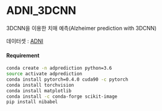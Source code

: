 # ADNI_3DCNN

3DCNN을 이용한 치매 예측(Alzheimer prediction with 3DCNN)

데이터셋 : [ADNI](http://adni.loni.usc.edu/)


#### Requirement
```sh
conda create -n adprediction python=3.6
source activate adprediction
conda install pytorch=0.4.0 cuda90 -c pytorch
conda install torchvision
conda install matplotlib
conda install -c conda-forge scikit-image
pip install nibabel
```